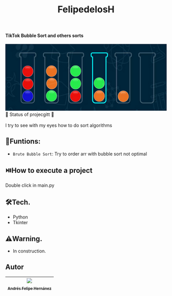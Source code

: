 <h1 align="center"> FelipedelosH </h1>
<br>
<h4>TikTok Bubble Sort and others sorts</h4>

![Banner](Docs/banner.png)
:construction: Status of projecgitt :construction:
<br><br>
I try to see with my eyes how to do sort algorithms

## :hammer:Funtions:

- `Brute Bubble Sort`: Try to order arr with bubble sort not optimal<br>



## :play_or_pause_button:How to execute a project

Double click in main.py

## :hammer_and_wrench:Tech.

- Python
- Tkinter

## :warning:Warning.

- In construction.

## Autor

| [<img src="https://avatars.githubusercontent.com/u/38327255?v=4" width=115><br><sub>Andrés Felipe Hernánez</sub>](https://github.com/felipedelosh)|
| :---: |